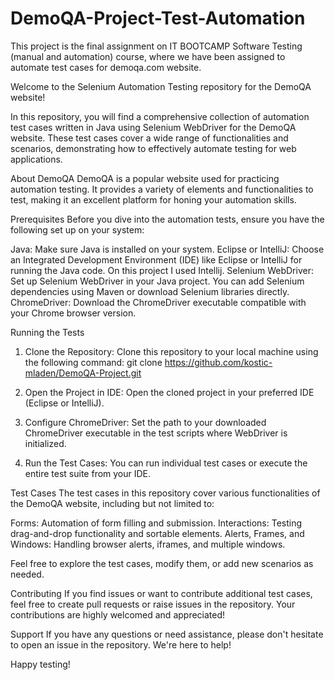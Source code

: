 # DemoQA-Project-Test-Automation
This project is the final assignment on IT BOOTCAMP Software Testing (manual and automation) course, where we have been assigned to automate test cases for demoqa.com website.

Welcome to the Selenium Automation Testing repository for the DemoQA website! 

In this repository, you will find a comprehensive collection of automation test cases written in Java using Selenium WebDriver for the DemoQA website. 
These test cases cover a wide range of functionalities and scenarios, demonstrating how to effectively automate testing for web applications.

About DemoQA
DemoQA is a popular website used for practicing automation testing. It provides a variety of elements and functionalities to test, making it an excellent platform for honing your automation skills.

Prerequisites
Before you dive into the automation tests, ensure you have the following set up on your system:

Java: Make sure Java is installed on your system. 
Eclipse or IntelliJ: Choose an Integrated Development Environment (IDE) like Eclipse or IntelliJ for running the Java code. On this project I used Intellij.
Selenium WebDriver: Set up Selenium WebDriver in your Java project. You can add Selenium dependencies using Maven or download Selenium libraries directly.
ChromeDriver: Download the ChromeDriver executable compatible with your Chrome browser version. 

Running the Tests

1. Clone the Repository: Clone this repository to your local machine using the following command:
git clone https://github.com/kostic-mladen/DemoQA-Project.git

2. Open the Project in IDE: Open the cloned project in your preferred IDE (Eclipse or IntelliJ).

3. Configure ChromeDriver: Set the path to your downloaded ChromeDriver executable in the test scripts where WebDriver is initialized.

4. Run the Test Cases: You can run individual test cases or execute the entire test suite from your IDE.

Test Cases
The test cases in this repository cover various functionalities of the DemoQA website, including but not limited to:

Forms: Automation of form filling and submission.
Interactions: Testing drag-and-drop functionality and sortable elements.
Alerts, Frames, and Windows: Handling browser alerts, iframes, and multiple windows.

Feel free to explore the test cases, modify them, or add new scenarios as needed.

Contributing
If you find issues or want to contribute additional test cases, feel free to create pull requests or raise issues in the repository. Your contributions are highly welcomed and appreciated!

Support
If you have any questions or need assistance, please don't hesitate to open an issue in the repository. We're here to help!

Happy testing!
